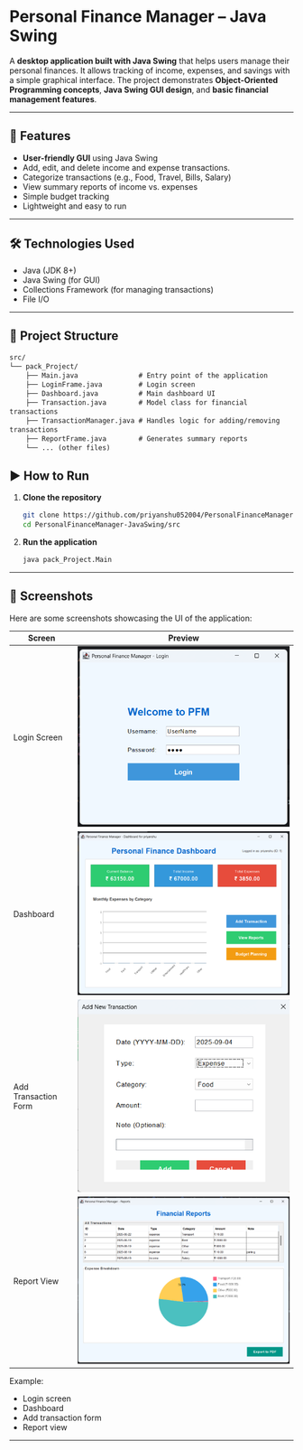 # Personal Finance Manager – Java Swing

A **desktop application built with Java Swing** that helps users manage their personal finances. It allows tracking of income, expenses, and savings with a simple graphical interface. The project demonstrates **Object-Oriented Programming concepts**, **Java Swing GUI design**, and **basic financial management features**.

---

## 🚀 Features
- **User-friendly GUI** using Java Swing  
- Add, edit, and delete income and expense transactions.
- Categorize transactions (e.g., Food, Travel, Bills, Salary)  
- View summary reports of income vs. expenses  
- Simple budget tracking 
- Lightweight and easy to run  

---

## 🛠️ Technologies Used
- Java (JDK 8+) 
- Java Swing (for GUI)  
- Collections Framework (for managing transactions)  
- File I/O 

---

## 📂 Project Structure
```
src/
└── pack_Project/
    ├── Main.java               # Entry point of the application
    ├── LoginFrame.java         # Login screen
    ├── Dashboard.java          # Main dashboard UI
    ├── Transaction.java        # Model class for financial transactions
    ├── TransactionManager.java # Handles logic for adding/removing transactions
    ├── ReportFrame.java        # Generates summary reports
    └── ... (other files)
```


## ▶️ How to Run
1. **Clone the repository**
   ```bash
   git clone https://github.com/priyanshu052004/PersonalFinanceManager-JavaSwing.git
   cd PersonalFinanceManager-JavaSwing/src
   ```

2. **Run the application**
   ```bash
   java pack_Project.Main
   ```

---

## 📸 Screenshots 

Here are some screenshots showcasing the UI of the application:

| Screen                | Preview |
|----------------------|---------|
| Login Screen         | ![Login Screen](assets/screenshots/login.png) |
| Dashboard            | ![Dashboard](assets/screenshots/dashboard.png) |
| Add Transaction Form | ![Add Transaction](assets/screenshots/add-transaction.png) |
| Report View          | ![Report View](assets/screenshots/report.png) |



Example:
- Login screen  
- Dashboard  
- Add transaction form  
- Report view  

---


